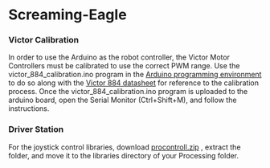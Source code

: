 Screaming-Eagle
===============

### Victor Calibration
In order to use the Arduino as the robot controller, the Victor Motor Controllers must be calibrated to use the correct PWM range. Use the victor_884_calibration.ino program in the [Arduino programming environment](http://arduino.cc/en/Main/Software) to do so along with the [Victor 884 datasheet](http://content.vexrobotics.com/docs/ifi-v884-users-manual-9-25-06.pdf) for reference to the calibration process. Once the victor_884_calibration.ino program is uploaded to the arduino board, open the Serial Monitor (Ctrl+Shift+M), and follow the instructions.

### Driver Station
For the joystick control libraries, download [procontroll.zip](http://creativecomputing.cc/p5libs/procontroll/procontroll.zip) , extract the folder, and move it to the libraries directory of your Processing folder.
